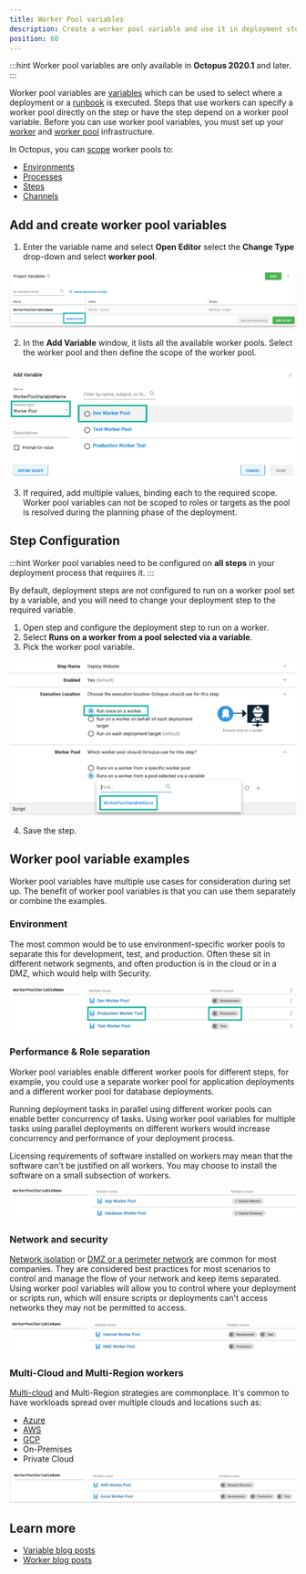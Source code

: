 ```yaml
---
title: Worker Pool variables
description: Create a worker pool variable and use it in deployment steps
position: 60
---
```


:::hint
Worker pool variables are only available in **Octopus 2020.1** and later.
:::

Worker pool variables are [variables](/docs/projects/variables/index.md) which can be used to select where a deployment or a [runbook](/docs/runbooks/index.md) is executed. Steps that use workers can specify a worker pool directly on the step or have the step depend on a worker pool variable.  Before you can use worker pool variables, you must set up your [worker](/docs/infrastructure/workers/index.md) and [worker pool](/docs/infrastructure/workers/worker-pools.md) infrastructure.

In Octopus, you can [scope](/docs/projects/variables/index.md#scoping-variables) worker pools to:

- [Environments](/docs/getting-started/environments.md)
- [Processes](/docs/getting-started/define-your-deployment-process.md)
- [Steps](/docs/deployment-process/steps/index.md)
- [Channels](/docs/managing-releases/channels/index.md)

## Add and create worker pool variables

1. Enter the variable name and select **Open Editor** select the **Change Type** drop-down and select **worker pool**.

![Add worker pool variable](images/workerpoolvariable-add.png "width=500")

2. In the **Add Variable** window, it lists all the available worker pools. Select the worker pool and then define the scope of the worker pool.

![Add worker pool variable type](images/workerpoolvariable-changetype.png "width=500")

3. If required, add multiple values, binding each to the required scope. Worker pool variables can not be scoped to roles or targets as the pool is resolved during the planning phase of the deployment.

## Step Configuration

:::hint
Worker pool variables need to be configured on **all steps** in your deployment process that requires it.
:::

By default, deployment steps are not configured to run on a worker pool set by a variable, and you will need to change your deployment step to the required variable.

1. Open step and configure the deployment step to run on a worker.
2. Select **Runs on a worker from a pool selected via a variable**.
3. Pick the worker pool variable.

![Select the worker pool variable](images/workerpoolvariable-selection.png "width=500")

4. Save the step.

## Worker pool variable examples

Worker pool variables have multiple use cases for consideration during set up. The benefit of worker pool variables is that you can use them separately or combine the examples.

### Environment

The most common would be to use environment-specific worker pools to separate this for development, test, and production. Often these sit in different network segments, and often production is in the cloud or in a DMZ, which would help with Security.

![addworkerpoolvariable](images/workerpoolvariable-environments.png "width=500")

### Performance & Role separation

Worker pool variables enable different worker pools for different steps, for example, you could use a separate worker pool for application deployments and a different worker pool for database deployments.

Running deployment tasks in parallel using different worker pools can enable better concurrency of tasks. Using worker pool variables for multiple tasks using parallel deployments on different workers would increase concurrency and performance of your deployment process.

Licensing requirements of software installed on workers may mean that the software can't be justified on all workers. You may choose to install the software on a small subsection of workers.

![Separation of roles for worker pool variables](images/workerpoolvariable-roleseparation.png "width=500")

### Network and security

[Network isolation](https://en.wikipedia.org/wiki/Network_segmentation) or [DMZ or a perimeter network](https://en.wikipedia.org/wiki/DMZ_(computing)) are common for most companies. They are considered best practices for most scenarios to control and manage the flow of your network and keep items separated. Using worker pool variables will allow you to control where your deployment or scripts run, which will ensure scripts or deployments can't access networks they may not be permitted to access.

![Worker pool variable network isolation](images/workerpoolvariable-networkisolation.png "width=500")

### Multi-Cloud and Multi-Region workers

[Multi-cloud](https://en.wikipedia.org/wiki/Multicloud) and Multi-Region strategies are commonplace. It's common to have workloads spread over multiple clouds and locations such as:

- [Azure](https://azure.microsoft.com/en-us/)
- [AWS](https://aws.amazon.com/)
- [GCP](https://cloud.google.com/)
- On-Premises
- Private Cloud

![multi-cloud worker pool variable](images/workerpoolvariable-multicloud.png "width=500")

## Learn more

- [Variable blog posts](https://octopus.com/blog/tag/variables)
- [Worker blog posts](https://octopus.com/blog/tag/workers)

